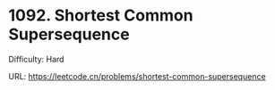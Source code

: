# 1092. Shortest Common Supersequence 

Difficulty: Hard

URL: https://leetcode.cn/problems/shortest-common-supersequence

